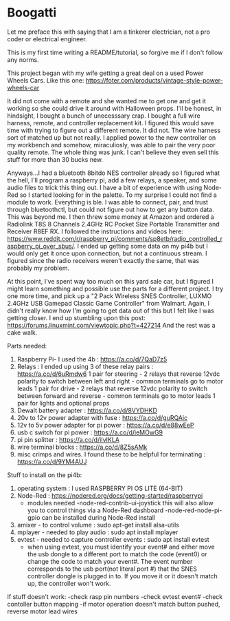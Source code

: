 # Boogatti
Let me preface this with saying that I am a tinkerer electrician, not a pro coder or electrical engineer.

This is my first time writing a README/tutorial, so forgive me if I don't follow any norms.

This project began with my wife getting a great deal on a used Power Wheels Cars. 
Like this one: https://foter.com/products/vintage-style-power-wheels-car

It did not come with a remote and she wanted me to get one and get it working so she could drive it around with Halloween props.
I'll be honest, in hindsight, I bought a bunch of unecesssary crap.
I bought a full wire harness, remote, and controller replacement kit. 
I figured this would save time with trying to figure out a different remote.
It did not. The wire harness sort of matched up but not really. 
I applied power to the new controller on my workbench and somehow, miraculiosly, was able to pair the very poor quality remote.
The whole thing was junk. I can't believe they even sell this stuff for more than 30 bucks new.

Anyways...I had a bluetooth 8bitdo NES controller already so I figured what the hell, I'll program a raspberry pi, add a few relays, 
a speaker, and some audio files to trick this thing out. I have a bit of experience with using Node-Red so I started looking for in the palette. To my surprise I could not find a module to work. Everything is ble. I was able to connect, pair, and trust through bluetoothctl, but could not figure out how to get any button data. This was beyond me.  I then threw some money at Amazon and ordered a Radiolink T8S 8 Channels 2.4GHz RC Pocket Size Portable Transmitter and Receiver R8EF RX.
I followed the instructions and videos here: https://www.reddit.com/r/raspberry_pi/comments/sp8etb/radio_controlled_raspberry_pi_over_sbus/.
I ended up getting some data on my pi4b but I would only get it once upon connection, but not a continuous stream. I figured since the radio receivers weren't exactly the same, that was probably my problem.

At this point, I've spent way too much on this yard sale car, but I figured I might learn something and possible use the parts for a different project.
I try one more time, and pick up a "2 Pack Wireless SNES Controller, LUXMO 2.4GHz USB Gamepad Classic Game Controller" from Walmart.
Again, I didn't really know how I'm going to get data out of this but I felt like I was getting closer.
I end up stumbling upon this post: https://forums.linuxmint.com/viewtopic.php?t=427214
And the rest was a cake walk.

Parts needed:
1. Raspberry Pi- I used the 4b : https://a.co/d/7QaD7z5
2. Relays : I ended up using 3 of these relay pairs : https://a.co/d/6uRmdw6
  1 pair for steering - 2 relays that reverse 12vdc polarity to switch between left and right - common terminals go to motor leads
  1 pair for drive - 2 relays that reverse 12vdc polarity to switch between forward and reverse - common terminals go to motor leads
  1 pair for lights and optional props
3. Dewalt battery adapter : https://a.co/d/8VYDHKD
4. 20v to 12v power adapter with fuse : https://a.co/d/guRQAic
5. 12v to 5v power adapter for pi power : https://a.co/d/e88wEeP
6. usb c switch for pi power : https://a.co/d/ieMOwG9
7. pi pin splitter : https://a.co/d/iIvIKLA
8. wire terminal blocks : https://a.co/d/8Z5sAMk
9. misc crimps and wires. I found these to be helpful for terminating : https://a.co/d/9YM4AUJ

Stuff to install on the pi4b:
1. operating system : I used RASPBERRY PI OS LITE (64-BIT)
2. Node-Red : https://nodered.org/docs/getting-started/raspberrypi
    - modules needed
        -node-red-contrib-ui-joystick     this will also allow you to control things via a Node-Red dashboard
        -node-red-node-pi-gpio            can be installed during Node-Red install
3. amixer - to control volume : sudo apt-get install alsa-utils
4. mplayer - needed to play audio : sudo apt install mplayer
5. evtest - needed to capture controller events  : sudo apt install evtest
   - when using evtest, you must identify your event# and either move the usb dongle to a different port to match the code (event0) or change the code to match your         event#.  The event number corresponds to the usb port(not literal port #) that the SNES controller dongle is plugged in to. If you move it or it doesn't              match up, the controller won't work.

If stuff doesn't work:
  -check rasp pin numbers
  -check evtest event#
  -check contoller button mapping
  -if motor operation doesn't match button pushed, reverse motor lead wires
  


